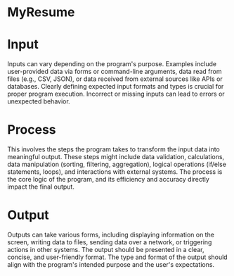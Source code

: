 # MyResume

# Input
Inputs can vary depending on the program's purpose. Examples include user-provided data via forms or command-line arguments, data read from files (e.g., CSV, JSON), or data received from external sources like APIs or databases. Clearly defining expected input formats and types is crucial for proper program execution. Incorrect or missing inputs can lead to errors or unexpected behavior.

# Process
This involves the steps the program takes to transform the input data into meaningful output. These steps might include data validation, calculations, data manipulation (sorting, filtering, aggregation), logical operations (if/else statements, loops), and interactions with external systems. The process is the core logic of the program, and its efficiency and accuracy directly impact the final output.

# Output
Outputs can take various forms, including displaying information on the screen, writing data to files, sending data over a network, or triggering actions in other systems. The output should be presented in a clear, concise, and user-friendly format. The type and format of the output should align with the program's intended purpose and the user's expectations.
